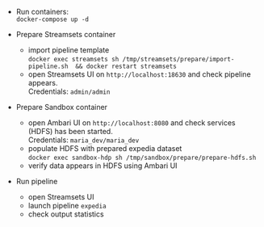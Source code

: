 * Run containers: \
```docker-compose up -d```

* Prepare Streamsets container
  * import pipeline template \
```docker exec streamsets sh /tmp/streamsets/prepare/import-pipeline.sh  && docker restart streamsets```
  * open Streamsets UI on ```http://localhost:18630``` and check pipeline appears.\
Credentials: ```admin/admin```

* Prepare Sandbox container
  * open Ambari UI on ```http://localhost:8080``` and check services (HDFS) has been started. \
  Credentials: ```maria_dev/maria_dev```
  * populate HDFS with prepared expedia dataset \
```docker exec sandbox-hdp sh /tmp/sandbox/prepare/prepare-hdfs.sh```
  * verify data appears in HDFS using Ambari UI
 
* Run pipeline
  * open Streamsets UI
  * launch pipeline ```expedia```
  * check output statistics
